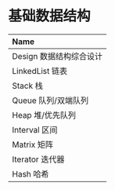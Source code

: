 # 基础数据结构

| Name |
| :--- |
| Design 数据结构综合设计 |
| LinkedList 链表 |
| Stack 栈 |
| Queue 队列/双端队列 |
| Heap 堆/优先队列 |
| Interval 区间 |
| Matrix 矩阵 |
| Iterator 迭代器 |
| Hash 哈希 |



